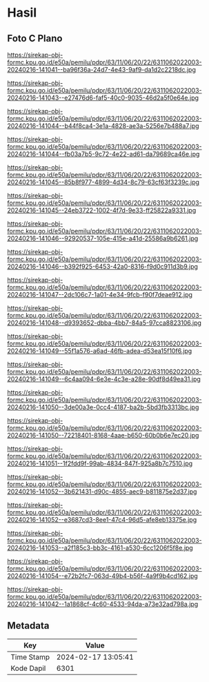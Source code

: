 # Hasil

## Foto C Plano

https://sirekap-obj-formc.kpu.go.id/e50a/pemilu/pdpr/63/11/06/20/22/6311062022003-20240216-141041--ba96f36a-24d7-4e43-9af9-da1d2c2218dc.jpg

https://sirekap-obj-formc.kpu.go.id/e50a/pemilu/pdpr/63/11/06/20/22/6311062022003-20240216-141043--e27476d6-faf5-40c0-9035-46d2a5f0e64e.jpg

https://sirekap-obj-formc.kpu.go.id/e50a/pemilu/pdpr/63/11/06/20/22/6311062022003-20240216-141044--b44f8ca4-3e1a-4828-ae3a-5256e7b488a7.jpg

https://sirekap-obj-formc.kpu.go.id/e50a/pemilu/pdpr/63/11/06/20/22/6311062022003-20240216-141044--fb03a7b5-9c72-4e22-ad61-da79689ca46e.jpg

https://sirekap-obj-formc.kpu.go.id/e50a/pemilu/pdpr/63/11/06/20/22/6311062022003-20240216-141045--85b8f977-4899-4d34-8c79-63cf63f3239c.jpg

https://sirekap-obj-formc.kpu.go.id/e50a/pemilu/pdpr/63/11/06/20/22/6311062022003-20240216-141045--24eb3722-1002-4f7d-9e33-ff25822a9331.jpg

https://sirekap-obj-formc.kpu.go.id/e50a/pemilu/pdpr/63/11/06/20/22/6311062022003-20240216-141046--92920537-105e-415e-a41d-25586a9b6261.jpg

https://sirekap-obj-formc.kpu.go.id/e50a/pemilu/pdpr/63/11/06/20/22/6311062022003-20240216-141046--b392f925-6453-42a0-8316-f9d0c911d3b9.jpg

https://sirekap-obj-formc.kpu.go.id/e50a/pemilu/pdpr/63/11/06/20/22/6311062022003-20240216-141047--2dc106c7-1a01-4e34-9fcb-f90f7deae912.jpg

https://sirekap-obj-formc.kpu.go.id/e50a/pemilu/pdpr/63/11/06/20/22/6311062022003-20240216-141048--d9393652-dbba-4bb7-84a5-97cca8823106.jpg

https://sirekap-obj-formc.kpu.go.id/e50a/pemilu/pdpr/63/11/06/20/22/6311062022003-20240216-141049--55f1a576-a6ad-46fb-adea-d53ea15f10f6.jpg

https://sirekap-obj-formc.kpu.go.id/e50a/pemilu/pdpr/63/11/06/20/22/6311062022003-20240216-141049--6c4aa094-6e3e-4c3e-a28e-90df8d49ea31.jpg

https://sirekap-obj-formc.kpu.go.id/e50a/pemilu/pdpr/63/11/06/20/22/6311062022003-20240216-141050--3de00a3e-0cc4-4187-ba2b-5bd3fb3313bc.jpg

https://sirekap-obj-formc.kpu.go.id/e50a/pemilu/pdpr/63/11/06/20/22/6311062022003-20240216-141050--72218401-8168-4aae-b650-60b0b6e7ec20.jpg

https://sirekap-obj-formc.kpu.go.id/e50a/pemilu/pdpr/63/11/06/20/22/6311062022003-20240216-141051--1f2fdd9f-99ab-4834-847f-925a8b7c7510.jpg

https://sirekap-obj-formc.kpu.go.id/e50a/pemilu/pdpr/63/11/06/20/22/6311062022003-20240216-141052--3b621431-d90c-4855-aec9-b811875e2d37.jpg

https://sirekap-obj-formc.kpu.go.id/e50a/pemilu/pdpr/63/11/06/20/22/6311062022003-20240216-141052--e3687cd3-8ee1-47c4-96d5-afe8eb13375e.jpg

https://sirekap-obj-formc.kpu.go.id/e50a/pemilu/pdpr/63/11/06/20/22/6311062022003-20240216-141053--a2f185c3-bb3c-4161-a530-6cc1206f5f8e.jpg

https://sirekap-obj-formc.kpu.go.id/e50a/pemilu/pdpr/63/11/06/20/22/6311062022003-20240216-141054--e72b2fc7-063d-49b4-b56f-4a9f9b4cd162.jpg

https://sirekap-obj-formc.kpu.go.id/e50a/pemilu/pdpr/63/11/06/20/22/6311062022003-20240216-141042--1a1868cf-4c60-4533-94da-a73e32ad798a.jpg


## Metadata

| Key        | Value               |
| ---------- | ------------------- |
| Time Stamp | 2024-02-17 13:05:41 |
| Kode Dapil | 6301                |



